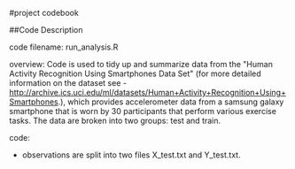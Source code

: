 #project codebook

##Code Description

code filename: run_analysis.R

overview: Code is used to tidy up and summarize data from the "Human Activity Recognition Using Smartphones Data Set" (for more detailed information on the dataset see - http://archive.ics.uci.edu/ml/datasets/Human+Activity+Recognition+Using+Smartphones.), which provides accelerometer data from a samsung galaxy smartphone that is worn by 30 participants that perform various exercise tasks. The data are broken into two groups: test and train.

code:
 * observations are split into two files X_test.txt and Y_test.txt. 

